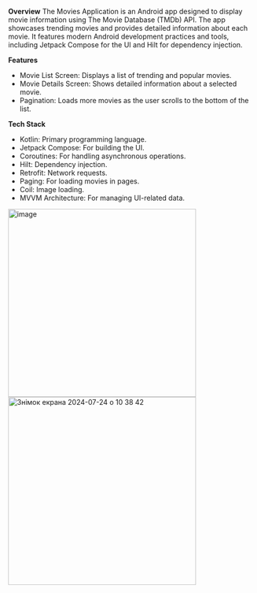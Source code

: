 **Overview**
The Movies Application is an Android app designed to display movie information using The Movie Database (TMDb) API. The app showcases trending movies and provides detailed information about each movie. It features modern Android development practices and tools, including Jetpack Compose for the UI and Hilt for dependency injection.

**Features**
- Movie List Screen: Displays a list of trending and popular movies.
- Movie Details Screen: Shows detailed information about a selected movie.
- Pagination: Loads more movies as the user scrolls to the bottom of the list.

**Tech Stack**
- Kotlin: Primary programming language.
- Jetpack Compose: For building the UI.
- Coroutines: For handling asynchronous operations.
- Hilt: Dependency injection.
- Retrofit: Network requests.
- Paging: For loading movies in pages.
- Coil: Image loading.
- MVVM Architecture: For managing UI-related data.

<img width="382" alt="image" src="https://github.com/user-attachments/assets/412b762f-4bea-4aa5-82ae-8219c5d41730">
<img width="382" alt="Знімок екрана 2024-07-24 о 10 38 42" src="https://github.com/user-attachments/assets/c9a9030b-9577-4716-8376-941c5144a09c">
